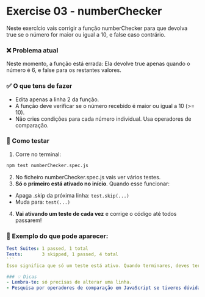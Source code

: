 # Exercise 03 - numberChecker

Neste exercício vais corrigir a função numberChecker para que devolva true se o número for maior ou igual a 10, e false caso contrário.

### ❌ Problema atual

Neste momento, a função está errada:
Ela devolve true apenas quando o número é 6, e false para os restantes valores.

### ✅ O que tens de fazer
- Edita apenas a linha 2 da função.
- A função deve verificar se o número recebido é maior ou igual a 10 (>= 10).
- Não cries condições para cada número individual. Usa operadores de comparação.

### 🧪 Como testar
1. Corre no terminal:
```bash
npm test numberChecker.spec.js
```
2. No ficheiro numberChecker.spec.js vais ver vários testes.
3. **Só o primeiro está ativado no início**. Quando esse funcionar:
  - Apaga .skip da próxima linha: `test.skip(...)`
  - Muda para: `test(...)`
4. **Vai ativando um teste de cada vez** e corrige o código até todos passarem!

### 📌 Exemplo do que pode aparecer:

````yaml
Test Suites: 1 passed, 1 total
Tests:       3 skipped, 1 passed, 4 total
```
Isso significa que só um teste está ativo. Quando terminares, deves ter 4 testes a passar.

### 💡 Dicas
- Lembra-te: só precisas de alterar uma linha.
- Pesquisa por operadores de comparação em JavaScript se tiveres dúvidas: >=, <, ===, etc.